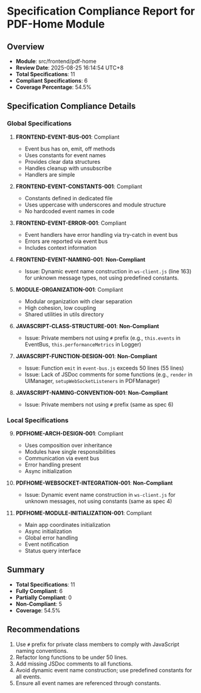 # Specification Compliance Report for PDF-Home Module

## Overview
- **Module**: src/frontend/pdf-home
- **Review Date**: 2025-08-25 16:14:54 UTC+8
- **Total Specifications**: 11
- **Compliant Specifications**: 6
- **Coverage Percentage**: 54.5%

## Specification Compliance Details

### Global Specifications

1. **FRONTEND-EVENT-BUS-001**: Compliant
   - Event bus has on, emit, off methods
   - Uses constants for event names
   - Provides clear data structures
   - Handles cleanup with unsubscribe
   - Handlers are simple

2. **FRONTEND-EVENT-CONSTANTS-001**: Compliant
   - Constants defined in dedicated file
   - Uses uppercase with underscores and module structure
   - No hardcoded event names in code

3. **FRONTEND-EVENT-ERROR-001**: Compliant
   - Event handlers have error handling via try-catch in event bus
   - Errors are reported via event bus
   - Includes context information

4. **FRONTEND-EVENT-NAMING-001**: **Non-Compliant**
   - Issue: Dynamic event name construction in `ws-client.js` (line 163) for unknown message types, not using predefined constants.

5. **MODULE-ORGANIZATION-001**: Compliant
   - Modular organization with clear separation
   - High cohesion, low coupling
   - Shared utilities in utils directory

6. **JAVASCRIPT-CLASS-STRUCTURE-001**: **Non-Compliant**
   - Issue: Private members not using `#` prefix (e.g., `this.events` in EventBus, `this.performanceMetrics` in Logger)

7. **JAVASCRIPT-FUNCTION-DESIGN-001**: **Non-Compliant**
   - Issue: Function `emit` in `event-bus.js` exceeds 50 lines (55 lines)
   - Issue: Lack of JSDoc comments for some functions (e.g., `render` in UIManager, `setupWebSocketListeners` in PDFManager)

8. **JAVASCRIPT-NAMING-CONVENTION-001**: **Non-Compliant**
   - Issue: Private members not using `#` prefix (same as spec 6)

### Local Specifications

9. **PDFHOME-ARCH-DESIGN-001**: Compliant
   - Uses composition over inheritance
   - Modules have single responsibilities
   - Communication via event bus
   - Error handling present
   - Async initialization

10. **PDFHOME-WEBSOCKET-INTEGRATION-001**: **Non-Compliant**
    - Issue: Dynamic event name construction in `ws-client.js` for unknown messages, not using constants (same as spec 4)

11. **PDFHOME-MODULE-INITIALIZATION-001**: Compliant
    - Main app coordinates initialization
    - Async initialization
    - Global error handling
    - Event notification
    - Status query interface

## Summary
- **Total Specifications**: 11
- **Fully Compliant**: 6
- **Partially Compliant**: 0
- **Non-Compliant**: 5
- **Coverage**: 54.5%

## Recommendations
1. Use `#` prefix for private class members to comply with JavaScript naming conventions.
2. Refactor long functions to be under 50 lines.
3. Add missing JSDoc comments to all functions.
4. Avoid dynamic event name construction; use predefined constants for all events.
5. Ensure all event names are referenced through constants.